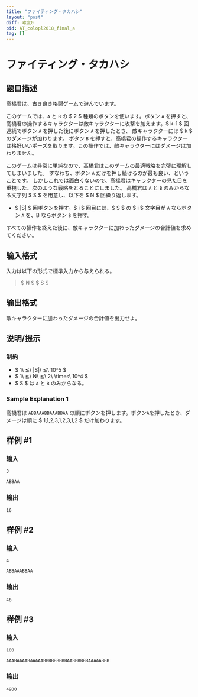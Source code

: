 ```yaml
---
title: "ファイティング・タカハシ"
layout: "post"
diff: 难度0
pid: AT_colopl2018_final_a
tag: []
---
```


# ファイティング・タカハシ

## 题目描述

[problemUrl]: https://atcoder.jp/contests/colopl2018-final/tasks/colopl2018_final_a

高橋君は、古き良き格闘ゲームで遊んでいます。

このゲームでは、`A` と `B` の $ 2 $ 種類のボタンを使います。ボタン `A` を押すと、 高橋君の操作するキャラクターは敵キャラクターに攻撃を加えます。$ k-1 $ 回連続でボタン `A` を押した後にボタン `A` を押したとき、 敵キャラクターには $ k $ のダメージが加わります。 ボタン `B` を押すと、高橋君の操作するキャラクターは格好いいポーズを取ります。この操作では、敵キャラクターにはダメージは加わりません。

このゲームは非常に単純なので、高橋君はこのゲームの最適戦略を完璧に理解してしまいました。 すなわち、ボタン `A` だけを押し続けるのが最も良い、ということです。 しかしこれでは面白くないので、高橋君はキャラクターの見た目を重視した、次のような戦略をとることにしました。 高橋君は `A` と `B` のみからなる文字列 $ S $ を用意し、以下を $ N $ 回繰り返します。

- $ |S| $ 回ボタンを押す。$ i $ 回目には、$ S $ の $ i $ 文字目が `A` ならボタン `A` を、B ならボタン `B` を押す。

すべての操作を終えた後に、敵キャラクターに加わったダメージの合計値を求めてください。

## 输入格式

入力は以下の形式で標準入力から与えられる。

> $ N $ $ S $

## 输出格式

敵キャラクターに加わったダメージの合計値を出力せよ。

## 说明/提示

### 制約

- $ 1\ ≦\ |S|\ ≦\ 10^5 $
- $ 1\ ≦\ N\ ≦\ 2\ \times\ 10^4 $
- $ S $ は `A` と `B` のみからなる。

### Sample Explanation 1

高橋君は `ABBAAABBAAABBAA` の順にボタンを押します。ボタン`A`を押したとき、ダメージは順に $ 1,1,2,3,1,2,3,1,2 $ だけ加わります。

## 样例 #1

### 输入

```
3
ABBAA
```

### 输出

```
16
```

## 样例 #2

### 输入

```
4
ABBAAABBAA
```

### 输出

```
46
```

## 样例 #3

### 输入

```
100
AAABAAAABAAAAABBBBBBBBBAABBBBBBAAAAABBB
```

### 输出

```
4900
```

